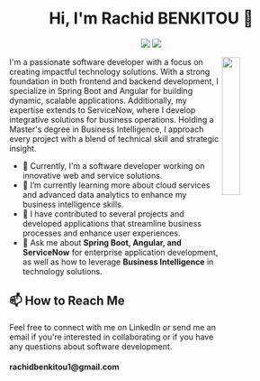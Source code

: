 <h1 align="center">Hi, I'm Rachid BENKITOU 👋</h1>
<p align="center">
  <a href="https://www.linkedin.com/in/rachidbenkitou/" target="_blank"><img src="https://img.shields.io/badge/linkedin-%230177B5?style=flat&logo=linkedin&logoColor=white" target="_blank"/></a>
  <a href="https://www.youtube.com/@rachidbenkitou" target="_blank"><img src="https://img.shields.io/badge/youtube-%23FF0000?style=flat&logo=youtube&logoColor=white" target="_blank"/></a>
</p>

<img src="https://github.com/mohamedabusrea/mohamedabusrea/blob/master/profile-img.png" align="right" width="25%"/>

I'm a passionate software developer with a focus on creating impactful technology solutions. With a strong foundation in both frontend and backend development, I specialize in Spring Boot and Angular for building dynamic, scalable applications. Additionally, my expertise extends to ServiceNow, where I develop integrative solutions for business operations. Holding a Master's degree in Business Intelligence, I approach every project with a blend of technical skill and strategic insight.

- 🔭 Currently, I'm a software developer working on innovative web and service solutions.
- 🌱 I’m currently learning more about cloud services and advanced data analytics to enhance my business intelligence skills.
- 💼 I have contributed to several projects and developed applications that streamline business processes and enhance user experiences.
- 💬 Ask me about **Spring Boot, Angular, and ServiceNow** for enterprise application development, as well as how to leverage **Business Intelligence** in technology solutions.

## 📫 How to Reach Me
Feel free to connect with me on LinkedIn or send me an email if you're interested in collaborating or if you have any questions about software development.
<h4>rachidbenkitou1@gmail.com</h4>
